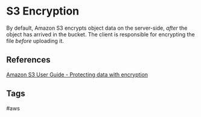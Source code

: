 # S3 Encryption

By default, Amazon S3 encrypts object data on the server-side, *after* the object has arrived in the bucket. The client is responsible for encrypting the file *before* uploading it.   

## References
[Amazon S3 User Guide - Protecting data with encryption](https://docs.aws.amazon.com/AmazonS3/latest/userguide/UsingEncryption.html)

## Tags
#aws
